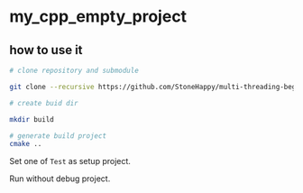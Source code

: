 # my_cpp_empty_project


## how to use it
```bash
# clone repository and submodule

git clone --recursive https://github.com/StoneHappy/multi-threading-begin.git

# create buid dir

mkdir build

# generate build project
cmake ..
```

Set one of ``Test`` as setup project.

Run without debug project.